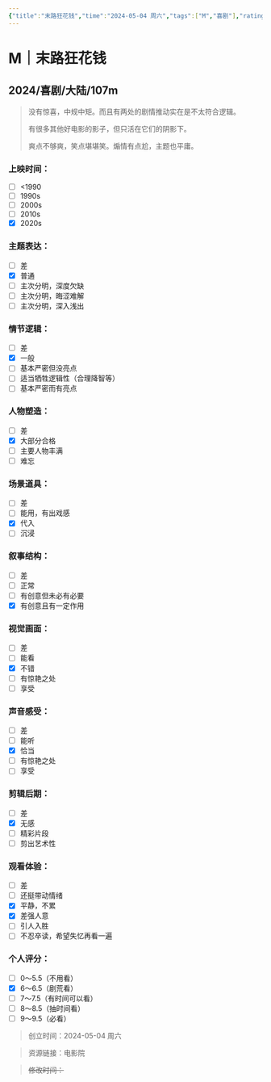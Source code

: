 ```yaml
---
{"title":"末路狂花钱","time":"2024-05-04 周六","tags":["M","喜剧"],"rating":"6.5","dg-publish":true,"permalink":"/300 评价/M电影/新近看过/末路狂花钱/","dgPassFrontmatter":true,"created":"2024-05-04T16:52:36.000+08:00","updated":"2024-05-04T16:57:37.371+08:00"}
---
```


# M｜末路狂花钱
## 2024/喜剧/大陆/107m
>没有惊喜，中规中矩。而且有两处的剧情推动实在是不太符合逻辑。
>
>有很多其他好电影的影子，但只活在它们的阴影下。
>
>爽点不够爽，笑点堪堪笑。煽情有点尬，主题也平庸。
### 上映时间：
- [ ] <1990
- [ ] 1990s
- [ ] 2000s
- [ ] 2010s
- [x] 2020s
### 主题表达：
- [ ] 差
- [x] 普通
- [ ] 主次分明，深度欠缺
- [ ] 主次分明，晦涩难解
- [ ] 主次分明，深入浅出
### 情节逻辑：
- [ ] 差
- [x] 一般
- [ ] 基本严密但没亮点
- [ ] 适当牺牲逻辑性（合理降智等）
- [ ] 基本严密而有亮点
### 人物塑造：
- [ ] 差
- [x] 大部分合格
- [ ] 主要人物丰满
- [ ] 难忘
### 场景道具：
- [ ] 差
- [ ] 能用，有出戏感
- [x] 代入
- [ ] 沉浸
### 叙事结构：
- [ ] 差
- [ ] 正常
- [ ] 有创意但未必有必要
- [x] 有创意且有一定作用
### 视觉画面：
- [ ] 差
- [ ] 能看
- [x] 不错
- [ ] 有惊艳之处
- [ ] 享受
### 声音感受：
- [ ] 差
- [ ] 能听
- [x] 恰当
- [ ] 有惊艳之处
- [ ] 享受
### 剪辑后期：
- [ ] 差
- [x] 无感
- [ ] 精彩片段
- [ ] 剪出艺术性
### 观看体验：
- [ ] 差
- [ ] 还挺带动情绪
- [x] 平静，不累
- [x] 差强人意
- [ ] 引人入胜
- [ ] 不忍卒读，希望失忆再看一遍
### 个人评分：
- [ ] 0～5.5（不用看）
- [x] 6～6.5（剧荒看）
- [ ] 7～7.5（有时间可以看）
- [ ] 8～8.5（抽时间看）
- [ ] 9～9.5（必看）

>创立时间：2024-05-04 周六

>资源链接：电影院

>~~修改时间：~~



